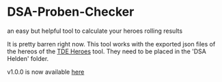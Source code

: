 # DSA-Proben-Checker
an easy but helpful tool to calculate your heroes rolling results

It is pretty barren right now. This tool works with the exported json files of the hereos of the [TDE Heroes](https://github.com/Elytherion/tdeheroes) tool.
They need to be placed in the 'DSA Helden' folder. 

v1.0.0 is now available [here](https://github.com/flokol120/DSA-Proben-Checker/releases)
